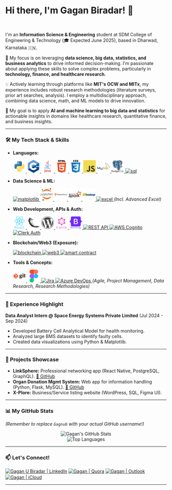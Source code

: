 # Hi there, I'm Gagan Biradar! 👋

<p align="center">
  </p>
<br/>

I'm an **Information Science & Engineering** student at SDM College of Engineering & Technology (🎓 Expected June 2025), based in Dharwad, Karnataka 🇮🇳.

🚀 My focus is on leveraging **data science, big data, statistics, and business analytics** to drive informed decision-making. I'm passionate about applying these skills to solve complex problems, particularly in **technology, finance, and healthcare research**.

💡 Actively learning through platforms like **MIT's OCW and MITx**, my experience includes robust research methodologies (literature surveys, prior art searches, analysis). I employ a multidisciplinary approach, combining data science, math, and ML models to drive innovation.

🎯 My goal is to apply **AI and machine learning to big data and statistics** for actionable insights in domains like healthcare research, quantitative finance, and business insights.

---

### 🛠️ My Tech Stack & Skills

* **Languages:**
    <p align="left">
      <a href="https://www.python.org" target="_blank" rel="noreferrer"> <img src="https://raw.githubusercontent.com/devicons/devicon/master/icons/python/python-original.svg" alt="python" width="40" height="40"/> </a>
      <a href="https://isocpp.org/" target="_blank" rel="noreferrer"> <img src="https://raw.githubusercontent.com/devicons/devicon/master/icons/cplusplus/cplusplus-original.svg" alt="cplusplus" width="40" height="40"/> </a>
      <a href="https://www.java.com" target="_blank" rel="noreferrer"> <img src="https://raw.githubusercontent.com/devicons/devicon/master/icons/java/java-original-wordmark.svg" alt="java" width="40" height="40"/> </a>
      <a href="https://developer.mozilla.org/en-US/docs/Web/HTML" target="_blank" rel="noreferrer"> <img src="https://raw.githubusercontent.com/devicons/devicon/master/icons/html5/html5-original-wordmark.svg" alt="html5" width="40" height="40"/> </a>
      <a href="https://developer.mozilla.org/en-US/docs/Web/CSS" target="_blank" rel="noreferrer"> <img src="https://raw.githubusercontent.com/devicons/devicon/master/icons/css3/css3-original-wordmark.svg" alt="css3" width="40" height="40"/> </a>
       <a href="https://developer.mozilla.org/en-US/docs/Web/JavaScript" target="_blank" rel="noreferrer"> <img src="https://raw.githubusercontent.com/devicons/devicon/master/icons/javascript/javascript-original.svg" alt="javascript" width="40" height="40"/> </a>
      <a href="https://www.mysql.com/" target="_blank" rel="noreferrer"> <img src="https://raw.githubusercontent.com/devicons/devicon/master/icons/mysql/mysql-original-wordmark.svg" alt="mysql" width="40" height="40"/> </a>
       <a href="https://www.postgresql.org" target="_blank" rel="noreferrer"> <img src="https://raw.githubusercontent.com/devicons/devicon/master/icons/postgresql/postgresql-original-wordmark.svg" alt="postgresql" width="40" height="40"/> </a>
       <a href="#" target="_blank" rel="noreferrer"> <img src="https://img.shields.io/badge/SQL-025E8C?style=for-the-badge&logo=sql&logoColor=white" alt="sql" height="40"/> </a>
    </p>
* **Data Science & ML:**
    <p align="left">
       <a href="https://matplotlib.org/" target="_blank" rel="noreferrer"> <img src="https://upload.wikimedia.org/wikipedia/commons/thumb/8/84/Matplotlib_icon.svg/1200px-Matplotlib_icon.svg.png" alt="matplotlib" width="40" height="40"/> </a>
       <a href="https://jupyter.org/" target="_blank" rel="noreferrer"> <img src="https://raw.githubusercontent.com/devicons/devicon/master/icons/jupyter/jupyter-original-wordmark.svg" alt="jupyter" width="40" height="40"/> </a>
       <a href="https://www.tensorflow.org" target="_blank" rel="noreferrer"> <img src="https://raw.githubusercontent.com/devicons/devicon/master/icons/tensorflow/tensorflow-original-wordmark.svg" alt="tensorflow" width="40" height="40"/> </a>
       <a href="https://spark.apache.org/" target="_blank" rel="noreferrer"> <img src="https://raw.githubusercontent.com/devicons/devicon/master/icons/apachespark/apachespark-original-wordmark.svg" alt="spark" width="40" height="40"/> </a>
       <a href="https://hadoop.apache.org/" target="_blank" rel="noreferrer"> <img src="https://raw.githubusercontent.com/devicons/devicon/master/icons/hadoop/hadoop-original-wordmark.svg" alt="hadoop" width="40" height="40"/> </a>
       <a href="https://www.microsoft.com/en-us/microsoft-365/excel" target="_blank" rel="noreferrer"> <img src="https://img.shields.io/badge/Microsoft_Excel-217346?style=for-the-badge&logo=microsoft-excel&logoColor=white" alt="excel" height="40"/> </a>
       <em>(Incl. Advanced Excel)</em>
    </p>
* **Web Development, APIs & Auth:**
     <p align="left">
       <a href="https://reactnative.dev/" target="_blank" rel="noreferrer"> <img src="https://raw.githubusercontent.com/devicons/devicon/master/icons/react/react-original-wordmark.svg" alt="reactnative" width="40" height="40"/> </a>
       <a href="https://flask.palletsprojects.com/" target="_blank" rel="noreferrer"> <img src="https://raw.githubusercontent.com/devicons/devicon/master/icons/flask/flask-original.svg" alt="flask" width="40" height="40"/> </a>
       <a href="https://wordpress.org" target="_blank" rel="noreferrer"> <img src="https://raw.githubusercontent.com/devicons/devicon/master/icons/wordpress/wordpress-plain.svg" alt="wordpress" width="40" height="40"/> </a>
       <a href="https://graphql.org" target="_blank" rel="noreferrer"> <img src="https://raw.githubusercontent.com/devicons/devicon/master/icons/graphql/graphql-plain-wordmark.svg" alt="graphql" width="40" height="40"/> </a>
       <a href="https://getbootstrap.com" target="_blank" rel="noreferrer"> <img src="https://raw.githubusercontent.com/devicons/devicon/master/icons/bootstrap/bootstrap-plain-wordmark.svg" alt="bootstrap" width="40" height="40"/> </a>
       <a href="#" target="_blank" rel="noreferrer"> <img src="https://img.shields.io/badge/REST_API-000?style=for-the-badge" alt="REST API" height="40"/> </a>
       <a href="https://aws.amazon.com/cognito/" target="_blank" rel="noreferrer"> <img src="https://img.shields.io/badge/Amazon_Cognito-FF4F8B?style=for-the-badge&logo=amazon-cognito&logoColor=white" alt="AWS Cognito" height="40"/> </a>
       <a href="https://clerk.com/" target="_blank" rel="noreferrer"> <img src="https://img.shields.io/badge/Clerk-6C47FF?style=for-the-badge&logo=clerk&logoColor=white" alt="Clerk Auth" height="40"/> </a>
    </p>
* **Blockchain/Web3 (Exposure):**
    <p align="left">
        <a href="#" target="_blank" rel="noreferrer"> <img src="https://img.shields.io/badge/Blockchain-000?style=for-the-badge&logo=bitcoin&logoColor=white" alt="blockchain" height="40"/> </a>
        <a href="#" target="_blank" rel="noreferrer"> <img src="https://img.shields.io/badge/Web3-6A0DAD?style=for-the-badge" alt="web3" height="40"/> </a>
        <a href="#" target="_blank" rel="noreferrer"> <img src="https://img.shields.io/badge/Smart_Contracts-grey?style=for-the-badge" alt="smart contract" height="40"/> </a>
    </p>
* **Tools & Concepts:**
    <p align="left">
       <a href="https://git-scm.com/" target="_blank" rel="noreferrer"> <img src="https://raw.githubusercontent.com/devicons/devicon/master/icons/git/git-original-wordmark.svg" alt="git" width="40" height="40"/> </a>
       <a href="https://www.figma.com/" target="_blank" rel="noreferrer"> <img src="https://raw.githubusercontent.com/devicons/devicon/master/icons/figma/figma-original.svg" alt="figma" width="40" height="40"/> </a>
       <a href="https://www.atlassian.com/software/jira" target="_blank" rel="noreferrer"> <img src="https://img.shields.io/badge/Jira-0052CC?style=for-the-badge&logo=jira&logoColor=white" alt="Jira" height="40"/> </a>
       <a href="https://azure.microsoft.com/en-us/products/devops" target="_blank" rel="noreferrer"> <img src="https://img.shields.io/badge/Azure_DevOps-0078D7?style=for-the-badge&logo=azure-devops&logoColor=white" alt="Azure DevOps" height="40"/> </a>
       <em>(Agile, Project Management, Data Research, Research Methodologies)</em>
    </p>

---

### 💼 Experience Highlight

**Data Analyst Intern @ Space Energy Systems Private Limited** (Jul 2024 - Sep 2024)
* Developed Battery Cell Analytical Model for health monitoring.
* Analyzed large BMS datasets to identify faulty cells.
* Created data visualizations using Python & Matplotlib.

---

### 🚀 Projects Showcase

* **LinkSphere:** Professional networking app (React Native, PostgreSQL, GraphQL). [🔗 GitHub](https://github.com/Gagnub/Linksphere)
* **Organ Donation Mgmt System:** Web app for information handling (Python, Flask, MySQL). [🔗 GitHub](https://github.com/Gagnub/Organ-Donation-Management-System-)
* **X-Plore:** Business/Service listing website (WordPress, SQL, Figma UI).

---

### 📊 My GitHub Stats

*(Remember to replace `Gagnub` with your actual GitHub username!)*
<p align="center">
  <img src="https://github-readme-stats.vercel.app/api?username=Gagnub&show_icons=true&theme=radical&hide_border=true&count_private=true" alt="Gagan's GitHub Stats" />
  <br/>
  <img src="https://github-readme-stats.vercel.app/api/top-langs/?username=Gagnub&layout=compact&theme=radical&hide_border=true" alt="Top Languages" />
  </p>

---

### 📫 Let's Connect!

<p align="left">
<a href="https://www.linkedin.com/in/gagan-u-biradar-731353211/" target="_blank"><img align="center" src="https://raw.githubusercontent.com/rahuldkjain/github-profile-readme-generator/master/src/images/icons/Social/linked-in-alt.svg" alt="Gagan U Biradar | LinkedIn" height="30" width="40" /></a>
<a href="https://www.quora.com/profile/Gagan-667" target="_blank"><img align="center" src="https://img.shields.io/badge/Quora-B92B27?style=for-the-badge&logo=quora&logoColor=white" alt="Gagan | Quora" height="30" /></a>
<a href="mailto:gaganubofficial.21@outlook.com" target="_blank"><img align="center" src="https://img.shields.io/badge/Microsoft_Outlook-0078D4?style=for-the-badge&logo=microsoft-outlook&logoColor=white" alt="Gagan | Outlook" height="30" /></a>
<a href="mailto:gaganbiradar.21@icloud.com" target="_blank"><img align="center" src="https://img.shields.io/badge/iCloud-3693F3?style=for-the-badge&logo=icloud&logoColor=white" alt="Gagan | iCloud" height="30" /></a>
</p>

---
